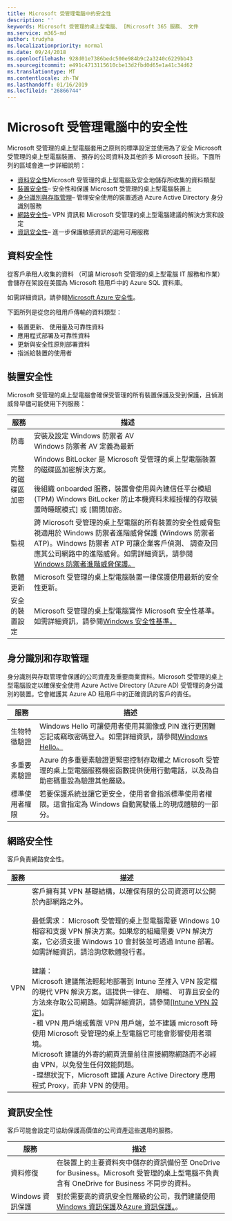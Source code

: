 ```yaml
---
title: Microsoft 受管理電腦中的安全性
description: ''
keywords: Microsoft 受管理的桌上型電腦、 [Microsoft 365 服務、 文件
ms.service: m365-md
author: trudyha
ms.localizationpriority: normal
ms.date: 09/24/2018
ms.openlocfilehash: 928d01e7386bedc500e984b9c2a3240c6229bb43
ms.sourcegitcommit: e491c4713115610cbe13d2fbd0d65e1a41c34d62
ms.translationtype: MT
ms.contentlocale: zh-TW
ms.lasthandoff: 01/16/2019
ms.locfileid: "26866744"
---
```

# <a name="security-in-microsoft-managed-desktop"></a>Microsoft 受管理電腦中的安全性

<!--Security, also Onboarding doc: data handling/store, privileged account access -->

Microsoft 受管理的桌上型電腦套用之原則的標準設定並使用為了安全 Microsoft 受管理的桌上型電腦裝置、 預存的公司資料及其他許多 Microsoft 技術。下面所列的區域會進一步詳細說明：  

- [資料安全性](#data-security)Microsoft 受管理的桌上型電腦及安全地儲存所收集的資料類型
- [裝置安全性](#device-security)– 安全性和保護 Microsoft 受管理的桌上型電腦裝置上
- [身分識別與存取管理](#identity-and-access-management)– 管理安全使用的裝置透過 Azure Active Directory 身分識別服務
- [網路安全性](#network-security)– VPN 資訊和 Microsoft 受管理的桌上型電腦建議的解決方案和設定
- [資訊安全性](#information-security)– 進一步保護敏感資訊的選用可用服務 

## <a name="data-security"></a>資料安全性

從客戶承租人收集的資料 （可讓 Microsoft 受管理的桌上型電腦 IT 服務和作業） 會儲存在架設在美國為 Microsoft 租用戶中的 Azure SQL 資料庫。

如需詳細資訊，請參閱[Microsoft Azure 安全性](https://docs.microsoft.com/azure/security/azure-database-security-overview)。

下面所列是從您的租用戶傳輸的資料類型：

- 裝置更新、 使用量及可靠性資料
- 應用程式部署及可靠性資料
- 更新與安全性原則部署資料
- 指派給裝置的使用者



## <a name="device-security"></a>裝置安全性

Microsoft 受管理的桌上型電腦會確保受管理的所有裝置保護及受到保護，且偵測威脅早儘可能使用下列服務：

服務 | 描述
--- | ---
防毒 | 安裝及設定 Windows 防禦者 AV<br>Windows 防禦者 AV 定義為最新
完整的磁碟區加密 |    Windows BitLocker 是 Microsoft 受管理的桌上型電腦裝置的磁碟區加密解決方案。<br><br>後組織 onboarded 服務，裝置會使用與內建信任平台模組 (TPM) Windows BitLocker 防止本機資料未經授權的存取裝置時睡眠模式] 或 [關閉加密。 
監視 |    跨 Microsoft 受管理的桌上型電腦的所有裝置的安全性威脅監視適用於 Windows 防禦者進階威脅保護 (Windows 防禦者 ATP)。Windows 防禦者 ATP 可讓企業客戶偵測、 調查及回應其公司網路中的進階威脅。如需詳細資訊，請參閱[Windows 防禦者進階威脅保護。](https://docs.microsoft.com/windows/threat-protection/windows-defender-atp/windows-defender-advanced-threat-protection) 
軟體更新 |  Microsoft 受管理的桌上型電腦裝置一律保護使用最新的安全性更新。
安全的裝置設定 |   Microsoft 受管理的桌上型電腦實作 Microsoft 安全性基準。如需詳細資訊，請參閱[Windows 安全性基準。](https://docs.microsoft.com/windows/security/threat-protection/windows-security-baselines)



## <a name="identity-and-access-management"></a>身分識別和存取管理

身分識別與存取管理會保護的公司資產及重要商業資料。Microsoft 受管理的桌上型電腦設定以確保安全使用 Azure Active Directory (Azure AD) 受管理的身分識別的裝置。它會維護其 Azure AD 租用戶中的正確資訊的客戶的責任。 

服務 | 描述
--- | ---
生物特徵驗證 |  Windows Hello 可讓使用者使用其圖像或 PIN 進行更困難忘記或竊取密碼登入。如需詳細資訊，請參閱[Windows Hello。](https://docs.microsoft.com/windows-hardware/design/device-experiences/windows-hello)
多重要素驗證 | Azure 的多重要素驗證更緊密控制存取權之 Microsoft 受管理的桌上型電腦服務機密函數提供使用行動電話，以及為自助密碼重設為驗證其他層級。 
標準使用者權限 |  若要保護系統並讓它更安全，使用者會指派標準使用者權限。這會指定為 Windows 自動駕駛儀上的現成體驗的一部分。



## <a name="network-security"></a>網路安全性

客戶負責網路安全性。 

服務 | 描述
--- | ---
VPN | 客戶擁有其 VPN 基礎結構，以確保有限的公司資源可以公開於內部網路之外。<br><br>最低需求： Microsoft 受管理的桌上型電腦需要 Windows 10 相容和支援 VPN 解決方案。如果您的組織需要 VPN 解決方案，它必須支援 Windows 10 會封裝並可透過 Intune 部署。如需詳細資訊，請洽詢您軟體發行者。<br><br>建議：<br>Microsoft 建議無法輕鬆地部署到 Intune 至推入 VPN 設定檔的現代 VPN 解決方案。這提供一律在、 順暢、 可靠且安全的方法來存取公司網路。如需詳細資訊，請參閱[[Intune VPN 設定]](https://docs.microsoft.com/intune/vpn-settings-configure)。<br>-粗 VPN 用戶端或舊版 VPN 用戶端，並不建議 microsoft 時使用 Microsoft 受管理的桌上型電腦它可能會影響使用者環境。<br>Microsoft 建議的外寄的網頁流量前往直接網際網路而不必經由 VPN，以免發生任何效能問題。<br>-理想狀況下，Microsoft 建議 Azure Active Directory 應用程式 Proxy，而非 VPN 的使用。


## <a name="information-security"></a>資訊安全性

客戶可能會設定可協助保護高價值的公司資產這些選用的服務。 

服務 | 描述
--- | ---
資料修復  | 在裝置上的主要資料夾中儲存的資訊備份至 OneDrive for Business。Microsoft 受管理的桌上型電腦不負責含有 OneDrive for Business 不同步的資料。 
Windows 資訊保護 |    對於需要高的資訊安全性層級的公司，我們建議使用[Windows 資訊保護](https://docs.microsoft.com/windows/threat-protection/windows-information-protection/protect-enterprise-data-using-wip)及[Azure 資訊保護。](https://www.microsoft.com/cloud-platform/azure-information-protection)。 

